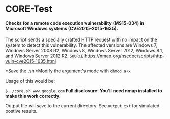 # CORE-Test

#### Checks for a remote code execution vulnerability (MS15-034) in Microsoft Windows systems (CVE2015-2015-1635).

The script sends a specially crafted HTTP request with no impact on the system to detect this vulnerability. The affected versions are Windows 7, Windows Server 2008 R2, Windows 8, Windows Server 2012, Windows 8.1, and Windows Server 2012 R2. `SOURCE` https://nmap.org/nsedoc/scripts/http-vuln-cve2015-1635.html

*Save the .sh 
*Modify the argument's mode with `chmod a+x`

Usage of this would be:

`$ ./core.sh www.google.com`
<b>Full disclosure: You’ll need nmap installed to make this work correctly.</b>

Output file will save to the current directory. See `output.txt` for simulated postive results.
